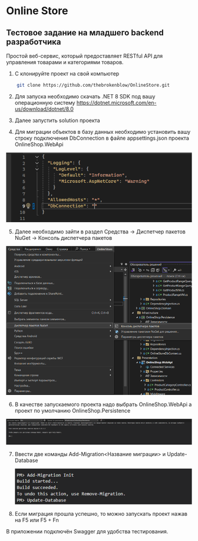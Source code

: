 # Online Store

## Тестовое задание на младшего backend разработчика

Простой веб-сервис, который предоставляет RESTful API для управления
товарами и категориями товаров.

1. С клонируйте проект на свой компьютер

```sh
    git clone https://github.com/thebrokenblow/OnlineStore.git
```

2. Для запуска необходимо скачать .NET 8 SDK под вашу операционную систему
   https://dotnet.microsoft.com/en-us/download/dotnet/8.0

3. Далее запустить solution проекта

4. Для миграции объектов в базу данных необходимо установить вашу строку подключения DbConnection в файле appsettings.json проекта OnlineShop.WebApi

![appsettings.json](https://github.com/thebrokenblow/OnlineStore/blob/master/photos/appsettings.png)

5. Далее необходимо зайти в раздел Средства -> Диспетчер пакетов NuGet -> Консоль диспетчера пакетов

![Консоль диспетчера пакетов](https://github.com/thebrokenblow/OnlineStore/blob/master/photos/Console1.png)

6. В качестве запускаемого проекта надо выбрать OnlineShop.WebApi а проект по умолчанию OnlineShop.Persistence

![OnlineShop.Persistence](https://github.com/thebrokenblow/OnlineStore/blob/master/photos/Console2.png)

7. Ввести две команды Add-Migration<Название миграции> и Update-Database

   ![Миграция](https://github.com/thebrokenblow/OnlineStore/blob/master/photos/Migration.png)

8. Если миграция прошла успешно, то можно запускать проект нажав на F5 или F5 + Fn

В приложении подключён Swagger для удобства тестирования.
